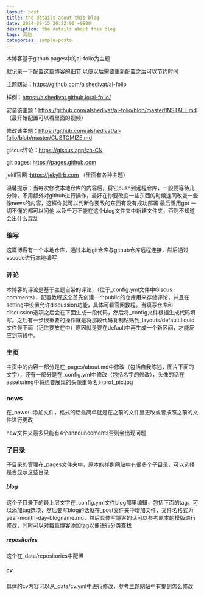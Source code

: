 ```yaml
---
layout: post
title: the details about this blog
date: 2024-09-15 20:22:00 +0800
description: the details about this blog
tags: 其他
categories: sample-posts
---
```

本博客基于github pages中的al-folio为主题

就记录一下配置这篇博客的细节 以便以后需要重新配置之后可以节约时间

主题网站：https://github.com/alshedivat/al-folio 

样例：https://alshedivat.github.io/al-folio/

安装该主题：https://github.com/alshedivat/al-folio/blob/master/INSTALL.md （最开始配置可以看里面的视频）

修改该主题：https://github.com/alshedivat/al-folio/blob/master/CUSTOMIZE.md

giscus评论：https://giscus.app/zh-CN

git pages: https://pages.github.com

jekll官网 :https://jekyllrb.com （里面有各种主题）


温馨提示：当每次修改本地仓库的内容后，将它push到远程仓库，一般要等待几分钟，不用额外对github进行操作，最好在你要改变一些东西的时候连同改变一些像news的内容，这样你就可以判断你要改的东西有没有成功部署
最后善用gpt 一切不懂的都可以问他
以及千万不能在这个blog文件夹中新建文件夹，否则不知道会出什么混乱

### 编写
这篇博客有一个本地仓库，通过本地git仓库与github仓库远程连接，然后通过vscode进行本地编写


### 评论
本博客的评论是基于主题自带的评论，（位于_config.yml文件中Giscus comments），配置教程[这个](https://giscus.app/)首先创建一个public的仓库用来存储评论，并且在setting中设置允许discussion功能，具体可看官网教程。当填写仓库和discussion选项之后会在下面生成一段代码，然后将_config文件根据生成代码填写。之后有一步很重要的操作就是将那段代码复制粘贴到_layouts/default.liquid文件最下面（记住要放在<body>中）原因就是要在default中再生成一个新区间，才能反应到前段中。


### 主页
主页中的内容一部分是在_pages/about.md中修改（包括自我陈述，图片下面的文字），还有一部分是在_config.yml中修改（包括名字的修改），头像的话在assets/img中将想要展现的头像重命名为prof_pic.jpg


### news
在_news中添加文件，格式的话最简单就是在之前的文件里更改或者按照之前的文件进行更改

new文件夹最多只能有4个announcements否则会出现问题

### 子目录
子目录的管理在_pages文件夹中，原本的样例网站中有很多个子目录，可以选择是否显示这些目录


##### blog
这个子目录下的最上层文字在_config.yml文件blog那里编辑，包括下面的tag，可以添加tag选项，然后要写blog的话就在_post文件夹中增加文件，文件名格式为year-month-day-blogname.md，然后具体写博客的话可以参考原本的模版进行修改，同时可以对每篇博客添加tag以便进行分类查找


##### repositories
这个在_data/repositories中配置


##### cv
具体的cv内容可以从_data/cv.yml中进行修改，参考[主题网站](https://github.com/alshedivat/al-folio/blob/master/CUSTOMIZE.md)中有提到怎么修改